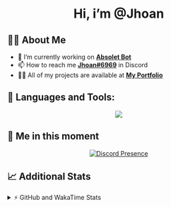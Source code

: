 <h1 align="center">Hi, i’m @Jhoan</h1>

## 🙋‍♂️ About Me

- 🔭 I’m currently working on **[Absolet Bot](https://strider.cloud)**
- 📫 How to reach me **[Jhoan#6969](https://jhoan.monster/)** in Discord
- 👨‍💻 All of my projects are available at **[My Portfolio](https://jhoan.monster)**

## 🚀 Languages and Tools:
<p align="center">
  <a href="https://skillicons.dev">
    <img src="https://skillicons.dev/icons?i=js,ts,html,css,bootstrap,nodejs,express,vscode,neovim,vim,atom,cloudflare,git,github,discord,bots,linux,mongodb,nginx,redis,wordpress,heroku&perline=11" />
  </a>
</p>
  
## 👤 Me in this moment
<p align="center">
    <a href="https://discord.com/users/612460795124776960" target="_blank" rel="nofollow">
        <img src="https://lanyard-profile-readme.vercel.app/api/612460795124776960?idleMessage=Probably%20coding%20Absolet..." alt="Discord Presence" align="center">
    </a>
</p>

## 📈 Additional Stats
<details>
    <summary>⚡ GitHub and WakaTime Stats</summary>
    <br/>

<!--START_SECTION:waka-->
![Code Time](http://img.shields.io/badge/Code%20Time-449%20hrs%2018%20mins-blue)

**🐱 My GitHub Data** 

> 🏆 885 Contributions in the Year 2022
 > 
> 📦 123.5 kB Used in GitHub's Storage 
 > 
> 💼 Opted to Hire
 > 
> 📜 4 Public Repositories 
 > 
> 🔑 33 Private Repositories  
 > 
**I'm an Early 🐤** 

```text
🌞 Morning    72 commits     ██░░░░░░░░░░░░░░░░░░░░░░░   10.17% 
🌆 Daytime    324 commits    ███████████░░░░░░░░░░░░░░   45.76% 
🌃 Evening    283 commits    ██████████░░░░░░░░░░░░░░░   39.97% 
🌙 Night      29 commits     █░░░░░░░░░░░░░░░░░░░░░░░░   4.1%

```
📅 **I'm Most Productive on Monday** 

```text
Monday       132 commits    ████░░░░░░░░░░░░░░░░░░░░░   18.64% 
Tuesday      110 commits    ████░░░░░░░░░░░░░░░░░░░░░   15.54% 
Wednesday    129 commits    ████░░░░░░░░░░░░░░░░░░░░░   18.22% 
Thursday     63 commits     ██░░░░░░░░░░░░░░░░░░░░░░░   8.9% 
Friday       77 commits     ██░░░░░░░░░░░░░░░░░░░░░░░   10.88% 
Saturday     129 commits    ████░░░░░░░░░░░░░░░░░░░░░   18.22% 
Sunday       68 commits     ██░░░░░░░░░░░░░░░░░░░░░░░   9.6%

```


📊 **This Week I Spent My Time On** 

```text
⌚︎ Time Zone: America/Bogota

💬 Programming Languages: 
JavaScript               3 hrs 55 mins       ████████████████░░░░░░░░░   66.78% 
TypeScript               51 mins             ███░░░░░░░░░░░░░░░░░░░░░░   14.56% 
YAML                     51 mins             ███░░░░░░░░░░░░░░░░░░░░░░   14.52% 
JSON                     8 mins              ░░░░░░░░░░░░░░░░░░░░░░░░░   2.51% 
EJS                      5 mins              ░░░░░░░░░░░░░░░░░░░░░░░░░   1.63%

🔥 Editors: 
VS Code                  5 hrs 52 mins       █████████████████████████   100.0%

🐱‍💻 Projects: 
Absolet-Bot              4 hrs 57 mins       █████████████████████░░░░   84.24% 
Strider-System           55 mins             ████░░░░░░░░░░░░░░░░░░░░░   15.76%

💻 Operating System: 
Linux                    5 hrs 52 mins       █████████████████████████   100.0%

```

**I Mostly Code in JavaScript** 

```text
JavaScript               17 repos            █████████████████░░░░░░░░   70.83% 
Java                     3 repos             ███░░░░░░░░░░░░░░░░░░░░░░   12.5% 
TypeScript               1 repo              █░░░░░░░░░░░░░░░░░░░░░░░░   4.17% 
Shell                    1 repo              █░░░░░░░░░░░░░░░░░░░░░░░░   4.17% 
CSS                      1 repo              █░░░░░░░░░░░░░░░░░░░░░░░░   4.17%

```



 Last Updated on 06/10/2022 08:20:54 UTC
<!--END_SECTION:waka-->
</details>
